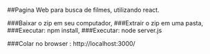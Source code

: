 ##Pagina Web para busca de filmes, utilizando react.

###Baixar o zip em seu computador,
###Extrair o zip em uma pasta,
###Executar: npm install,
###Executar: node server.js

###Colar no browser : http://localhost:3000/
